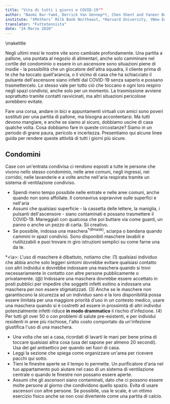 ```yaml
---
title: "Vita di tutti i giorni e COVID-19""
author: "Naomi Bar-Yam‡, Derrick Van Gennep*†, Chen Shen† and Yaneer Bar-Yam†"
institute: "‡Mothers’ Milk Bank Northeast, *Harvard University, †New England Complex Systems Institute"
translator: "Futtetennista"
date: "24 Marzo 2020"
---
```


\maketitle

Negli ultimi mesi le nostre vite sono cambiate profondamente. Una partita a pallone, una puntata al negozio di alimentari, anche solo camminare nel cortile del condominio o essere in un ascensore sono situazioni piene di insidie - la possibilità che un giocatore dell'altra squadra, il cliente prima di te che ha toccato quell'arancia, o il vicino di casa che ha schiacciato il pulsante dell'ascensore siano infetti dal COVID-19 senza saperlo e possano trasmettercelo. Lo stesso vale per tutto ciò che toccano e ogni loro respiro negli spazi condivisi, anche solo per un momento. La trasmissione avviene soprattutto tramite contatti ravvicinati, ma altri situazioni pericolose avrebbero evitate.

Fare una corsa, andare in bici e appuntamenti virtuali con amici sono poveri sostituti per una partita di pallone, ma bisogna accontentarsi. Ma tutti devono mangiare, e anche se siamo al sicuro, dobbiamo uscire di casa qualche volta. Cosa dobbiamo fare in queste circostanze? Siamo in un periodo di grane paura, pericolo e incertezza. Presentiamo qui alcune linee guida per rendere queste attività di tutti i giorni più sicure.

## Condomini

Case con un'entrata condivisa ci rendono esposti a tutte le persone che vivono nello stesso condominio, nelle aree comuni, negli ingressi, nei corridoi, nelle lavanderie e a volte anche nell'aria respirata tramite un sistema di ventilazione condiviso.

* Spendi meno tempo possibile nelle entrate e nelle aree comuni, anche quando non sono affollate. Il coronavirus sopravvive sulle superfici e nell'aria
* Assumi che qualsiasi superficie - la cassetta delle lettere, la maniglia, i pulsanti dell'ascensore - siano contaminati e possano trasmettere il COVID-19. Maneggiali con qualcosa che poi buttare via come guanti, un panno o anche un pezzo di carta. Sii creativo.
* Se possibile, indossa una maschera<sup>*(#mask)</sup>, sciarpa o bandana quando cammini in spazi condivisi. Sono disponibili maschere lavabili e riutilizzabili e puoi trovare in giro istruzioni semplici su come farne una da te.

<a name="task">*<\a>: L'uso di maschere è dibattuto, notiamo che: (1) qualsiasi individuo che abbia anche solo leggeri sintomi dovrebbe evitare qualsiasi contatto con altri individui e dovrebbe indossare una maschera quando si trovi necessariamente in contatto con altre persone pubblicamente o privatamente. (@) Indossare una maschera dovrebbe essere accettato in posti pubblici per impedire che soggetti infetti esitino a indossare una maschera per non essere stigmatizzati. (3) Anche se le maschere non garantiscono la sicurezza ad un individuo sano e la loro disponibilità possa essere limitata per una maggiore priorità d'uso in un contesto medico, usare una maschera quando si è costretti ad essere in prossimità di altri individui potenzialmente infetti riduce **in modo drammatico** il rischio d'infezione. (4) Per tutti gli over 50 o con problemi di salute pre-esistenti, e per individui residenti in aree più rischiose, l'alto costo comportato da un'infezione giustifica l'uso di una maschera.

* Una volta che sei a casa, ricordati di lavarti le mani per bene prima di toccare qualsiasi altra cosa (usa del sapone per almeno 20 secondi). Usa del gel antisettico per quando sei fuori di casa.
* Leggi la sezione che spiega come organizzare un'area per ricevere pacchi qui sotto.
* Tieni le finestre aperte se il tempo lo permette. Un purificatore d'aria nel tuo appartamento può aiutare nel caso di un sistema di ventilazione centrale o quando le finestre non possano essere aperte.
* Assumi che gli ascensori siano contaminati, dato che ci possono essere molte persone al giorno che condividono quello spazio. Evita di usare ascensori con altre persone. Se possibile, usa le scale, è un ottimo esercizio fisico anche se non così divertente come una partita di calcio.
